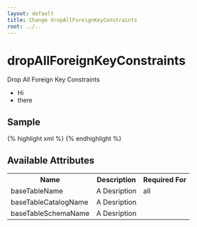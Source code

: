 ```yaml
---
layout: default
title: Change dropAllForeignKeyConstraints
root: ../..
---
```


# dropAllForeignKeyConstraints #

Drop All Foreign Key Constraints

* Hi
* there

## Sample ##

{% highlight xml %}
<dropAllForeignKeyConstraints baseTableCatalogName="A String" baseTableName="A String" baseTableSchemaName="A String"></dropAllForeignKeyConstraints>
{% endhighlight %}

## Available Attributes ##

<table>
<tr><th>Name</th><th>Description</th><th>Required For</th></tr>
<tr><td>baseTableName</td><td>A Desription</td><td>all</td></tr>
<tr><td>baseTableCatalogName</td><td>A Desription</td><td></td></tr>
<tr><td>baseTableSchemaName</td><td>A Desription</td><td></td></tr>
</table>
